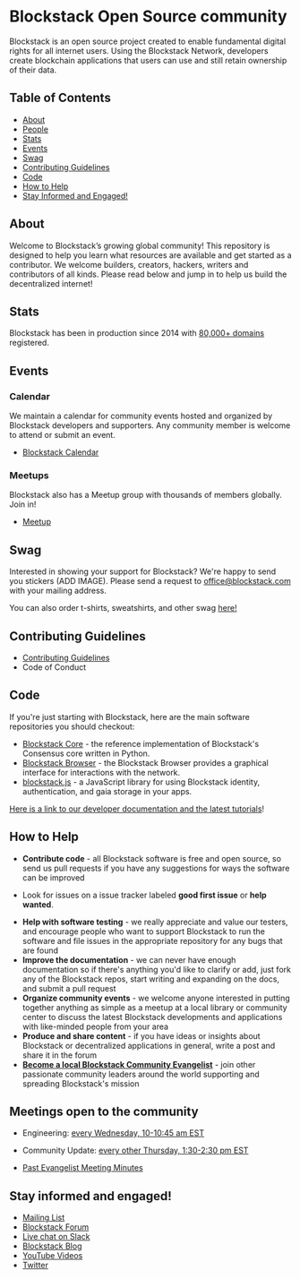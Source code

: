 # Blockstack Open Source community

Blockstack is an open source project created to enable fundamental digital rights for all internet users. Using the Blockstack Network, developers create blockchain applications that users can use and still retain ownership of their data.

## Table of Contents

- [About](#about)
- [People](#people)
- [Stats](#stats)
- [Events](#events)
- [Swag](#swag)
- [Contributing Guidelines](#contributing-guidelines)
- [Code](#code)
- [How to Help](#how-to-help)
- [Stay Informed and Engaged!](#stay-informed-and-engaged)


## About

Welcome to Blockstack’s growing global community! This repository is designed to help you learn what resources are available and get started as a contributor. We welcome builders, creators, hackers, writers and contributors of all kinds. Please read below and jump in to help us build the decentralized internet!


## Stats

Blockstack has been in production since 2014 with [80,000+ domains](https://explorer.blockstack.org/) registered.

## Events

### Calendar

We maintain a calendar for community events hosted and organized by Blockstack developers and supporters. Any community member is welcome to attend or submit an event.

* [Blockstack Calendar](https://community.blockstack.org/events)

### Meetups

Blockstack also has a Meetup group with thousands of members globally. Join in!

* [Meetup](https://meetup.com/pro/blockstack)


## Swag

Interested in showing your support for Blockstack? We're happy to send you stickers (ADD IMAGE). Please send a request to <office@blockstack.com> with your mailing address.

You can also order t-shirts, sweatshirts, and other swag [here!](https://blockstack.myshopify.com/collections/all)

## Contributing Guidelines

* [Contributing Guidelines](CONTRIBUTING.md)
* Code of Conduct

## Code

If you're just starting with Blockstack, here are the main software repositories you should checkout:

- [Blockstack Core](https://github.com/blockstack/blockstack-core) - the reference implementation of Blockstack's Consensus core written in Python.
- [Blockstack Browser](https://github.com/blockstack/blockstack-browser) - the Blockstack Browser provides a graphical interface for interactions with the network.
- [blockstack.js](https://github.com/blockstack/blockstack.js) - a JavaScript library for using Blockstack identity, authentication, and gaia storage in your apps.

[Here is a link to our developer documentation and the latest tutorials](https://docs.blockstack.org/browser/hello-blockstack.html)!


## How to Help

- **Contribute code** - all Blockstack software is free and open source, so send us pull requests if you have any suggestions for ways the software can be improved
* Look for issues on a issue tracker labeled **good first issue** or **help wanted**.
- **Help with software testing** - we really appreciate and value our testers, and encourage people who want to support Blockstack to run the software and file issues in the appropriate repository for any bugs that are found
- **Improve the documentation** - we can never have enough documentation so if there's anything you'd like to clarify or add, just fork any of the Blockstack repos, start writing and expanding on the docs, and submit a pull request
- **Organize community events** - we welcome anyone interested in putting together anything as simple as a meetup at a local library or community center to discuss the latest Blockstack developments and applications with like-minded people from your area
- **Produce and share content** - if you have ideas or insights about Blockstack or decentralized applications in general, write a post and share it in the forum
- **[Become a local Blockstack Community Evangelist](https://community.blockstack.org/evangelists)** - join other passionate community leaders around the world supporting and spreading Blockstack's mission

## Meetings open to the community

* Engineering: [every Wednesday, 10-10:45 am EST](https://forum.blockstack.org/c/community/meetings)

* Community Update: [every other Thursday, 1:30-2:30 pm EST](https://community.blockstack.org/events#start_date=2019-01-01&view=month)

* [Past Evangelist Meeting Minutes](https://forum.blockstack.org/search?q=evangelist%20meeting%20order%3Alatest)

## Stay informed and engaged!

- [Mailing List](https://blockstack.org/signup)
- [Blockstack Forum](http://forum.blockstack.org)
- [Live chat on Slack](http://chat.blockstack.org/)
- [Blockstack Blog](https://blockstack.org/blog)
- [YouTube Videos](https://www.youtube.com/channel/UC3J2iHnyt2JtOvtGVf_jpHQ)
- [Twitter](https://twitter.com/blockstack)

